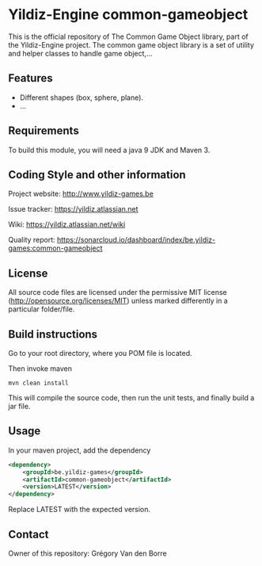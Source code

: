 # Yildiz-Engine common-gameobject

This is the official repository of The Common Game Object library, part of the Yildiz-Engine project.
The common game object library is a set of utility and helper classes to handle game object,...

## Features

* Different shapes (box, sphere, plane).
* ...

## Requirements

To build this module, you will need a java 9 JDK and Maven 3.

## Coding Style and other information

Project website:
http://www.yildiz-games.be

Issue tracker:
https://yildiz.atlassian.net

Wiki:
https://yildiz.atlassian.net/wiki

Quality report:
https://sonarcloud.io/dashboard/index/be.yildiz-games:common-gameobject

## License

All source code files are licensed under the permissive MIT license
(http://opensource.org/licenses/MIT) unless marked differently in a particular folder/file.

## Build instructions

Go to your root directory, where you POM file is located.

Then invoke maven

	mvn clean install

This will compile the source code, then run the unit tests, and finally build a jar file.

## Usage

In your maven project, add the dependency

```xml
<dependency>
    <groupId>be.yildiz-games</groupId>
    <artifactId>common-gameobject</artifactId>
    <version>LATEST</version>
</dependency>
```
Replace LATEST with the expected version.

## Contact
Owner of this repository: Grégory Van den Borre
